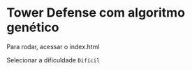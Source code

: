 # Tower Defense com algoritmo genético
Para rodar, acessar o index.html

Selecionar a dificuldade `Difícil`
